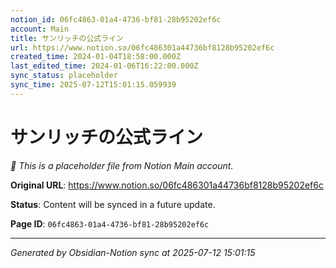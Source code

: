 ```yaml
---
notion_id: 06fc4863-01a4-4736-bf81-28b95202ef6c
account: Main
title: サンリッチの公式ライン
url: https://www.notion.so/06fc486301a44736bf8128b95202ef6c
created_time: 2024-01-04T18:58:00.000Z
last_edited_time: 2024-01-06T16:22:00.000Z
sync_status: placeholder
sync_time: 2025-07-12T15:01:15.059939
---
```


# サンリッチの公式ライン

*🔄 This is a placeholder file from Notion Main account.*

**Original URL**: https://www.notion.so/06fc486301a44736bf8128b95202ef6c

**Status**: Content will be synced in a future update.

**Page ID**: `06fc4863-01a4-4736-bf81-28b95202ef6c`

---

*Generated by Obsidian-Notion sync at 2025-07-12 15:01:15*
